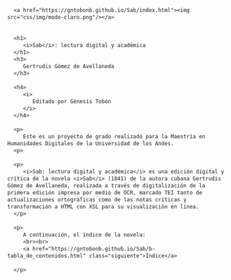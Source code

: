 
   <head>
      <link rel="stylesheet" href="css/b-index.css"/>
      <title>Sab</title>
   </head>
   <body>

      <a href="https://gntobonb.github.io/Sab/index.html"><img src="css/img/modo-claro.png"/></a>


      <h1>
         <i>Sab</i>: lectura digital y académica
      </h1>
      <h3>
         Gertrudis Gómez de Avellaneda
      </h3>

      <h4>
         <i>
            Editado por Génesis Tobón
         </i>
      </h4>

      <p>
         Este es un proyecto de grado realizado para la Maestría en Humanidades Digitales de la Universidad de los Andes.
      <p>

      <p>
         <i>Sab: lectura digital y académica</i> es una edición digital y crítica de la novela <i>Sab</i> (1841) de la autora cubana Gertrudis Gómez de Avellaneda, realizada a través de digitalización de la primera edición impresa por medio de OCR, marcado TEI tanto de actualizaciones ortográficas como de las notas críticas y transformación a HTML con XSL para su visualización en línea.
      </p>

      <p>
         A continuación, el índice de la novela:
         <br><br>
         <a href="https://gntobonb.github.io/Sab/b-tabla_de_contenidos.html" class="siguiente">Índice</a>

      </p>
